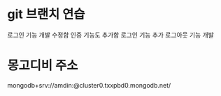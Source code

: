 # git 브랜치 연습

로그인 기능 개발 수정함
인증 기능도 추가함
로그인 기능 추가
로그아웃 기능 개발


# 몽고디비 주소
mongodb+srv://amdin:<password>@cluster0.txxpbd0.mongodb.net/